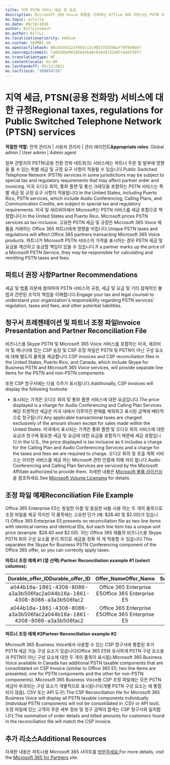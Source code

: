 ```yaml
---
title: 지역 PSTN 서비스 세금 및 요금
description: Microsoft 365 Voice 제품을 거래하는 Office 365 파트너는 PSTN 서비스에 대한 지역 세금, 요금 또는 규정 요구 사항이 적용될 수 있습니다.
ms.topic: article
ms.date: 09/10/2020
author: BillLinzbach
ms.author: BillLi
ms.localizationpriority: medium
ms.custom: SEOMAY.20
ms.openlocfilehash: 80cb5503323f483c13c983375559baf70f9d0b6f
ms.sourcegitcommit: 7a6836bd962d5b426a8cb34a9132a87cbbbf39f7
ms.translationtype: MT
ms.contentlocale: ko-KR
ms.lasthandoff: 05/13/2021
ms.locfileid: "109854726"
---
```

# <a name="regional-taxes-regulations-for-public-switched-telephone-network-ptsn-services"></a><span data-ttu-id="077b3-103">지역 세금, PTSN(공용 전화망) 서비스에 대한 규정</span><span class="sxs-lookup"><span data-stu-id="077b3-103">Regional taxes, regulations for Public Switched Telephone Network (PTSN) services</span></span>

<span data-ttu-id="077b3-104">**적절한 역할:** 전역 관리자 | 사용자 관리자 | 관리 에이전트</span><span class="sxs-lookup"><span data-stu-id="077b3-104">**Appropriate roles**: Global admin | User admin | Admin agent</span></span>

<span data-ttu-id="077b3-105">일부 관할지의 PSTN(공용 전환 전화 네트워크) 서비스에는 파트너 주문 및 발부에 영향을 줄 수 있는 특별 세금 및 규정 요구 사항이 적용될 수 있습니다.</span><span class="sxs-lookup"><span data-stu-id="077b3-105">Public Switched Telephone Network (PSTN) services in some jurisdictions may be subject to special tax and regulatory requirements that may affect partner order and invoicing.</span></span> <span data-ttu-id="077b3-106">미국 오디오 회의, 통화 플랜 및 통신 크레딧을 포함하는 PSTN 서비스는 특별 세금 및 규정 요구 사항이 적용됩니다.</span><span class="sxs-lookup"><span data-stu-id="077b3-106">In the United States, including Puerto Rico, PSTN services, which include Audio Conferencing, Calling Plans, and Communication Credits, are subject to special tax and regulatory requirements.</span></span> <span data-ttu-id="077b3-107">미국 및 세르비아에서 Microsoft는 PSTN 서비스를 세금 포함으로 책정합니다.</span><span class="sxs-lookup"><span data-stu-id="077b3-107">In the United States and Puerto Rico, Microsoft prices PSTN services as tax-inclusive.</span></span>  <span data-ttu-id="077b3-108">고유한 PSTN 세금 및 규정은 Microsoft 365 Voice 제품을 거래하는 Office 365 파트너에게 영향을 미칩니다.</span><span class="sxs-lookup"><span data-stu-id="077b3-108">Unique PSTN taxes and regulations will affect Office 365 partners transacting Microsoft 365 Voice products.</span></span>  <span data-ttu-id="077b3-109">파트너가 Microsoft PSTN 서비스의 가격을 표시하는 경우 PSTN 세금 및 요금을 계산하고 송금할 책임이 있을 수 있습니다.</span><span class="sxs-lookup"><span data-stu-id="077b3-109">If a partner marks up the price of a Microsoft PSTN Service, they may be responsible for calculating and remitting PSTN taxes and fees.</span></span>

## <a name="partner-recommendations"></a><span data-ttu-id="077b3-110">파트너 권장 사항</span><span class="sxs-lookup"><span data-stu-id="077b3-110">Partner Recommendations</span></span>

<span data-ttu-id="077b3-111">세금 및 법률 자문에 참여하여 PSTN 서비스의 규정, 세금 및 요금 및 기타 잠재적인 불법과 관련된 조직의 책임을 이해합니다.</span><span class="sxs-lookup"><span data-stu-id="077b3-111">Engage your tax and legal counsel to understand your organization's responsibility regarding PSTN services' regulation, taxes and fees, and other potential liabilities.</span></span>

## <a name="invoice-presentation-and-partner-reconciliation-file"></a><span data-ttu-id="077b3-112">청구서 프레젠테이션 및 파트너 조정 파일</span><span class="sxs-lookup"><span data-stu-id="077b3-112">Invoice Presentation and Partner Reconciliation File</span></span>

<span data-ttu-id="077b3-113">비즈니스용 Skype PSTN 및 Microsoft 365 Voice 서비스를 포함하는 미국, 세르비아 및 캐나다에 있는 CSP 송장 및 CSP 조정 파일은 PSTN 및 PSTN이 아닌 구성 요소에 대해 별도의 품목을 제공합니다.</span><span class="sxs-lookup"><span data-stu-id="077b3-113">CSP invoices and CSP reconciliation files in the United States, Puerto Rico, and Canada, which include Skype for Business PSTN and Microsoft 365 Voice services, will provide separate line items for the PSTN and non-PSTN components.</span></span>

<span data-ttu-id="077b3-114">또한 CSP 청구서에는 다음 각주가 표시됩니다.</span><span class="sxs-lookup"><span data-stu-id="077b3-114">Additionally, CSP invoices will display the following footnote:</span></span>

* <span data-ttu-id="077b3-115">표시되는 가격은 오디오 회의 및 통화 플랜 서비스에 대한 요금입니다.</span><span class="sxs-lookup"><span data-stu-id="077b3-115">The price displayed is a charge for Audio Conferencing and Calling Plan Services.</span></span>  <span data-ttu-id="077b3-116">해당 트랜잭션 세금은 미국 내에서 이루어진 판매를 제외하고 표시된 금액에 배타적으로 청구됩니다.</span><span class="sxs-lookup"><span data-stu-id="077b3-116">Any applicable transactional taxes are charged exclusively of the amount shown except for sales made within the United States.</span></span>  <span data-ttu-id="077b3-117">미국에서 표시되는 가격은 통화 플랜 및 오디오 회의 서비스에 대한 요금과 청구에 필요한 세금 및 요금에 대한 요금을 포함하기 때문에 세금 포함입니다.</span><span class="sxs-lookup"><span data-stu-id="077b3-117">In the U.S., the price displayed is tax inclusive as it includes a charge for the Calling Plan and Audio Conferencing Services and a charge for the taxes and fees we are required to charge.</span></span>  <span data-ttu-id="077b3-118">오디오 회의 및 호출 계획 서비스는 이러한 서비스를 제공 하는 Microsoft 관련 인증에 의해 처리 됩니다.</span><span class="sxs-lookup"><span data-stu-id="077b3-118">Audio Conferencing and Calling Plan Services are serviced by the Microsoft Affiliate authorized to provide them.</span></span>  <span data-ttu-id="077b3-119">자세한 내용은 [Microsoft 볼륨 라이선싱](https://go.microsoft.com/fwlink/?LinkId=690247)을 참조하세요.</span><span class="sxs-lookup"><span data-stu-id="077b3-119">See [Microsoft Volume Licensing](https://go.microsoft.com/fwlink/?LinkId=690247) for details.</span></span>

## <a name="reconciliation-file-example"></a><span data-ttu-id="077b3-120">조정 파일 예제</span><span class="sxs-lookup"><span data-stu-id="077b3-120">Reconciliation File Example</span></span>

<span data-ttu-id="077b3-121">Office 365 Enterprise E5는 동일한 이름 및 동일한 Id를 사용 하는 두 개의 품목으로 조정 파일을 제공 하지만 각 품목에는 고유한 단가 (예: $28.40 및 $2.00)가 있습니다.</span><span class="sxs-lookup"><span data-stu-id="077b3-121">Office 365 Enterprise E5 presents on reconciliation file as two line items with identical names and identical IDs, but each line item has a unique unit price (example: $28.40 and $2.00).</span></span> <span data-ttu-id="077b3-122">이는 Office 365 제품의 비즈니스용 Skype PSTN 회의 구성 요소를 분리 하므로 세금을 정확 하 게 적용할 수 있습니다.</span><span class="sxs-lookup"><span data-stu-id="077b3-122">This separates the Skype for Business PSTN Conferencing component of the Office 365 offer, so you can correctly apply taxes.</span></span>

<span data-ttu-id="077b3-123">**파트너 조정 예제 #1 (열 선택):**</span><span class="sxs-lookup"><span data-stu-id="077b3-123">**Partner Reconciliation example #1 (select columns):**</span></span>

|<span data-ttu-id="077b3-124">**Durable_offer_ID**</span><span class="sxs-lookup"><span data-stu-id="077b3-124">**Durable_offer_ID**</span></span>|<span data-ttu-id="077b3-125">**Offer_Name**</span><span class="sxs-lookup"><span data-stu-id="077b3-125">**Offer_Name**</span></span>|<span data-ttu-id="077b3-126">**Subscription_Start_Date**</span><span class="sxs-lookup"><span data-stu-id="077b3-126">**Subscription_Start_Date**</span></span>|<span data-ttu-id="077b3-127">**Subscription_End_Date**</span><span class="sxs-lookup"><span data-stu-id="077b3-127">**Subscription_End_Date**</span></span>|<span data-ttu-id="077b3-128">**Charge_Start_Date**</span><span class="sxs-lookup"><span data-stu-id="077b3-128">**Charge_Start_Date**</span></span>|<span data-ttu-id="077b3-129">**Charge_End_Date**</span><span class="sxs-lookup"><span data-stu-id="077b3-129">**Charge_End_Date**</span></span>|<span data-ttu-id="077b3-130">**Charge_Type**</span><span class="sxs-lookup"><span data-stu-id="077b3-130">**Charge_Type**</span></span>|<span data-ttu-id="077b3-131">**Unit_Price**</span><span class="sxs-lookup"><span data-stu-id="077b3-131">**Unit_Price**</span></span>|
|:----:|:----:|:----:|:----:|:----:|:----:|:----:|:----:|
|<span data-ttu-id="077b3-132">a044b16a-1861-4308-8086-a3a3b506fac2</span><span class="sxs-lookup"><span data-stu-id="077b3-132">a044b16a-1861-4308-8086-a3a3b506fac2</span></span>   |<span data-ttu-id="077b3-133">Office 365 Enterprise E5</span><span class="sxs-lookup"><span data-stu-id="077b3-133">Office 365 Enterprise E5</span></span>   |<span data-ttu-id="077b3-134">8/10/2019 0:00</span><span class="sxs-lookup"><span data-stu-id="077b3-134">8/10/2019 0:00</span></span>   |<span data-ttu-id="077b3-135">8/11/2019 0:00</span><span class="sxs-lookup"><span data-stu-id="077b3-135">8/11/2019 0:00</span></span>   |<span data-ttu-id="077b3-136">8/11/2019 0:00</span><span class="sxs-lookup"><span data-stu-id="077b3-136">8/11/2019 0:00</span></span>|<span data-ttu-id="077b3-137">9/10/2019 0:00</span><span class="sxs-lookup"><span data-stu-id="077b3-137">9/10/2019 0:00</span></span>   |<span data-ttu-id="077b3-138">요금 주기</span><span class="sxs-lookup"><span data-stu-id="077b3-138">Cycle fee</span></span>   |<span data-ttu-id="077b3-139">28.40</span><span class="sxs-lookup"><span data-stu-id="077b3-139">28.40</span></span>   |
|<span data-ttu-id="077b3-140">a044b16a-1861-4308-8086-a3a3b506fac2</span><span class="sxs-lookup"><span data-stu-id="077b3-140">a044b16a-1861-4308-8086-a3a3b506fac2</span></span>   |<span data-ttu-id="077b3-141">Office 365 Enterprise E5</span><span class="sxs-lookup"><span data-stu-id="077b3-141">Office 365 Enterprise E5</span></span>   |<span data-ttu-id="077b3-142">8/10/2019 0:00</span><span class="sxs-lookup"><span data-stu-id="077b3-142">8/10/2019 0:00</span></span>   |<span data-ttu-id="077b3-143">8/11/2019 0:00</span><span class="sxs-lookup"><span data-stu-id="077b3-143">8/11/2019 0:00</span></span>   |<span data-ttu-id="077b3-144">8/11/2019 0:00</span><span class="sxs-lookup"><span data-stu-id="077b3-144">8/11/2019 0:00</span></span>   |<span data-ttu-id="077b3-145">9/10/2019 0:00</span><span class="sxs-lookup"><span data-stu-id="077b3-145">9/10/2019 0:00</span></span>   |<span data-ttu-id="077b3-146">주기 요금</span><span class="sxs-lookup"><span data-stu-id="077b3-146">Cycle fee</span></span>   |<span data-ttu-id="077b3-147">2.00</span><span class="sxs-lookup"><span data-stu-id="077b3-147">2.00</span></span>   |

<span data-ttu-id="077b3-148">**파트너 조정 예제 #2**</span><span class="sxs-lookup"><span data-stu-id="077b3-148">**Partner Reconciliation example #2**</span></span>

<span data-ttu-id="077b3-149">Microsoft 365 Business Voice에서 사용할 수 있는 CSP 청구서에 통합된 추가 PSTN 세금 가능 구성 요소가 있습니다(Office 365 E5와 유사하게 PSTN 구성 요소용과 PSTN이 아닌 구성 요소에 대한 두 개의 품목이 표시됨).</span><span class="sxs-lookup"><span data-stu-id="077b3-149">Microsoft 365 Business Voice available in Canada has additional PSTN taxable components that are consolidated on CSP Invoice (similar to Office 365 E5, two line items are presented, one for PSTN components and the other for non-PSTN components).</span></span>  <span data-ttu-id="077b3-150">Microsoft 365 Business Voice용 CSP 조정 파일에는 모든 PSTN 세금이 부과되는 구성 요소가 개별적으로 표시됩니다(개별 PSTN 구성 요소는 에 통합되지 않음). CSV 또는 API 도구).</span><span class="sxs-lookup"><span data-stu-id="077b3-150">The CSP Reconciliation file for Microsoft 365 Business Voice will display all PSTN taxable components individually (individual PSTN components will not be consolidated in .CSV or API tool).</span></span>  <span data-ttu-id="077b3-151">조정 파일에 있는 고객의 주문 세부 정보 및 청구 금액의 합계는 CSP 청구서와 일치합니다.</span><span class="sxs-lookup"><span data-stu-id="077b3-151">The summation of order details and billed amounts for customers found in the reconciliation file will match the CSP Invoice.</span></span>

## <a name="additional-resources"></a><span data-ttu-id="077b3-152">추가 리소스</span><span class="sxs-lookup"><span data-stu-id="077b3-152">Additional Resources</span></span>
<span data-ttu-id="077b3-153">자세한 내용은 파트너용 Microsoft 365 사이트를 [방문하세요.](https://www.microsoft.com/microsoft-365/partners/)</span><span class="sxs-lookup"><span data-stu-id="077b3-153">For more details, visit the [Microsoft 365 for Partners](https://www.microsoft.com/microsoft-365/partners/) site.</span></span>

